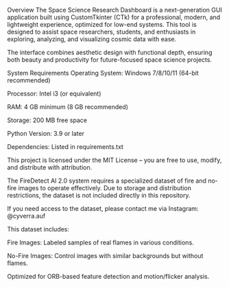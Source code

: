 Overview
The Space Science Research Dashboard is a next-generation GUI application built using CustomTkinter (CTk) for a professional, modern, and lightweight experience, optimized for low-end systems.
This tool is designed to assist space researchers, students, and enthusiasts in exploring, analyzing, and visualizing cosmic data with ease.

The interface combines aesthetic design with functional depth, ensuring both beauty and productivity for future-focused space science projects.

System Requirements
Operating System: Windows 7/8/10/11 (64-bit recommended)

Processor: Intel i3 (or equivalent)

RAM: 4 GB minimum (8 GB recommended)

Storage: 200 MB free space

Python Version: 3.9 or later

Dependencies: Listed in requirements.txt


This project is licensed under the MIT License – you are free to use, modify, and distribute with attribution.

The FireDetect AI 2.0 system requires a specialized dataset of fire and no-fire images to operate effectively. Due to storage and distribution restrictions, the dataset is not included directly in this repository.

If you need access to the dataset, please contact me via Instagram:
@cyverra.auf

This dataset includes:

Fire Images: Labeled samples of real flames in various conditions.

No-Fire Images: Control images with similar backgrounds but without flames.

Optimized for ORB-based feature detection and motion/flicker analysis.

